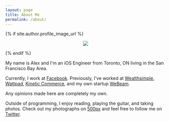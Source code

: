 ```yaml
---
layout: page
title: About Me
permalink: /about/
---
```


{% if site.author.profile_image_url %}
<p align="center">
  <img class="profile-large" src="{{ site.author.profile_image_url }}?size=200">
</p>
{% endif %}

My name is Alex and I'm an iOS Engineer from Toronto, ON living in the San Francisco Bay Area.

Currently, I work at [Facebook](https://www.facebook.com/). Previously, I've worked at [Wealthsimple](https://wealthsimple.com), [Wattpad](https://wattpad.com), [Kinetic Commerce](https://kineticcommerce.com), and my own startup [WeBeam](https://www.producthunt.com/posts/webeam).

Any opinions made here are completely my own.

Outside of programming, I enjoy reading, playing the guitar, and taking photos.
Check out my photographs on [500px](https://500px.com/{{site.author.five_hundred_username}}) and feel free to follow me on [Twitter](https://www.twitter.com/{{site.author.twitter_username}}).
